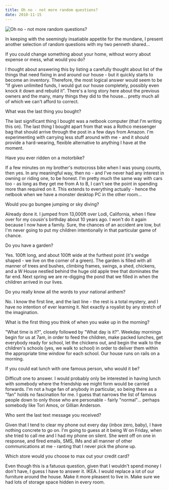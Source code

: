 ```yaml
---
title: Oh no - not more random questions?
date: 2010-11-15
---
```


![Oh no - not more random questions?](https://source.unsplash.com/s9CC2SKySJM/1600x900)

In keeping with the seemingly insatiable appetite for the mundane, I present another selection of random questions with my two penneth shared...

If you could change something about your home, without worry about expense or mess, what would you do?

I thought about answering this by listing a carefully thought about list of the things that need fixing in and around our house - but it quickly starts to become an inventory. Therefore, the most logical answer would seem to be "If given unlimited funds, I would gut our house completely, possibly even knock it down and rebuild it". There's a long story here about the previous owners and the many, many things they did to the house... pretty much all of which we can't afford to correct.

What was the last thing you bought?

The last significant thing I bought was a netbook computer (that I'm writing this on). The last thing I bought apart from that was a Rothco messenger bag that should arrive through the post in a few days from Amazon. I'm experimenting with carrying less stuff around with me - and it should provide a hard-wearing, flexible alternative to anything I have at the moment.

Have you ever ridden on a motorbike?

If a few minutes on my brother's motocross bike when I was young counts, then yes. In any meaningful way, then no - and I've never had any interest in owning or riding one, to be honest. I'm pretty much the same way with cars too - as long as they get me from A to B, I can't see the point in spending more than required on it. This extends to everything actually - hence the netbook when we have a monster desktop PC in the other room...

Would you go bungee jumping or sky diving?

Already done it. I jumped from 13,000ft over Lodi, California, when I flew over for my cousin's birthday about 10 years ago. I won't do it again because I now have a family. Sure, the chances of an accident are low, but I'm never going to put my children intentionally in that particular game of chance.

Do you have a garden?

Yes. 100ft long, and about 100ft wide at the furthest point (it's wedge shaped - we live on the corner of a green). The garden is filled with all manner of trees and bushes, climbing frames, swings, a shed, chickens, and a W House nestled behind the huge old apple tree that dominates the far end. Next spring we are re-digging the pond that we filled in when the children arrived in our lives.

Do you really know all the words to your national anthem?

No. I know the first line, and the last line - the rest is a total mystery, and I have no intention of ever learning it. Not exactly a royalist by any stretch of the imagination.

What is the first thing you think of when you wake up in the morning?

"What time is it?", closely followed by "What day is it?". Weekday mornings begin for us at 7am, in order to feed the children, make packed lunches, get everybody ready for school, let the chickens out, and begin the walk to the children's schools (yes, we walk to school) in order to deliver them within the appropriate time window for each school. Our house runs on rails on a morning.

If you could eat lunch with one famous person, who would it be?

Difficult one to answer. I would probably only be interested in having lunch with somebody where the friendship we might form would be carried forwards. I'm not a huge fan of anybody in particular, so being there as a "fan" holds no fascination for me. I guess that narrows the list of famous people down to only those who are personable - fairly "normal"... perhaps somebody like Tori Amos, or Gillian Anderson.

Who sent the last text message you received?

Given that I tend to clear my phone out every day (inbox zero, baby), I have nothing concrete to go on. I'm going to guess at it being W on Friday, when she tried to call me and I had my phone on silent. She went off on one in response, and fired emails, SMS, IMs and all manner of other communications at me - ranting that I never pick the phone up.

Which store would you choose to max out your credit card?

Even though this is a fatuous question, given that I wouldn't spend money I don't have, I guess I have to answer it. IKEA. I would replace a lot of our furniture around the house. Make it more pleasent to live in. Make sure we had lots of storage space hidden in every room.